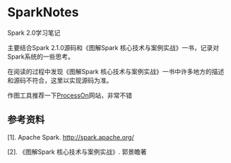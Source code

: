 # SparkNotes

Spark 2.0学习笔记

主要结合Spark 2.1.0源码和《图解Spark 核心技术与案例实战》一书，记录对Spark系统的一些思考。

在阅读的过程中发现《图解Spark 核心技术与案例实战》一书中许多地方的描述和源码不符合，这里以实现源码为准。

作图工具推荐一下[ProcessOn](https://www.processon.com/)网站，非常不错

## 参考资料

[1]. Apache Spark. http://spark.apache.org/

[2]. 《图解Spark 核心技术与案例实战》. 郭景瞻著
